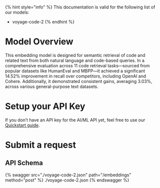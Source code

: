 [#references:start]: <> ({ "template": "openapi" })
{% hint style="info" %}
This documentation is valid for the following list of our models:
* voyage-code-2
{% endhint %}

# Model Overview
This embedding model is designed for semantic retrieval of code and related text from both natural language and code-based queries. In a comprehensive evaluation across 11 code retrieval tasks—sourced from popular datasets like HumanEval and MBPP—it achieved a significant 14.52% improvement in recall over competitors, including OpenAI and Cohere. Additionally, it demonstrated consistent gains, averaging 3.03%, across various general-purpose text datasets.

# Setup your API Key
If you don’t have an API key for the AI/ML API yet, feel free to use our [Quickstart guide](https://docs.aimlapi.com/quickstart/setting-up).

# Submit a request
## API Schema
{% swagger src="./voyage-code-2.json" path="/embeddings" method="post" %}
./voyage-code-2.json
{% endswagger %}

[#references:end]: <> ({})